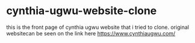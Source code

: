 # cynthia-ugwu-website-clone
this is the front page of cynthia ugwu website that i tried to clone.
original websitecan be seen on the link here https://www.cynthiaugwu.com/
